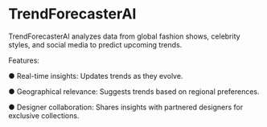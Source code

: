 # TrendForecasterAI
TrendForecasterAI analyzes data from global fashion shows, celebrity styles, and social media to predict upcoming trends.

Features:

● Real-time insights: Updates trends as they evolve.

● Geographical relevance: Suggests trends based on regional preferences.

● Designer collaboration: Shares insights with partnered designers for exclusive collections.
